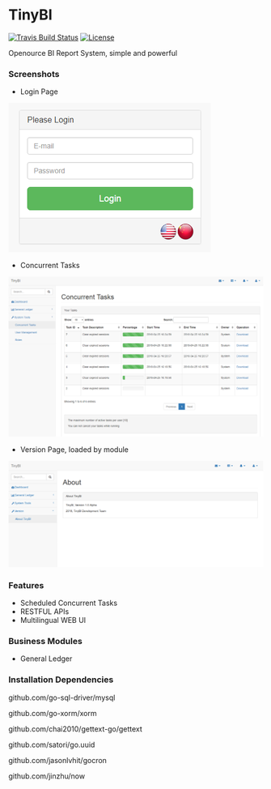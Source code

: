 # TinyBI

[![Travis Build Status](https://travis-ci.org/TinyBI/TinyBI.svg?branch=master)](https://github.com/TinyBI/TinyBI)
[![License](https://img.shields.io/github/license/TinyBI/TinyBI.svg)](https://github.com/TinyBI/TinyBI)


Openource BI Report System, simple and powerful

### Screenshots
- Login Page

![Login Page](https://github.com/TinyBI/TinyBI/raw/master/screenshots/login.png "Login Page")

- Concurrent Tasks

![Concurrent Tasks](https://github.com/TinyBI/TinyBI/raw/master/screenshots/currentTasks.png "Concurrent Tasks")

- Version Page, loaded by module 

![Version Page](https://github.com/TinyBI/TinyBI/raw/master/screenshots/aboutModule.png "Version Page")

### Features
- Scheduled Concurrent Tasks
- RESTFUL APIs
- Multilingual WEB UI

### Business Modules
- General Ledger

### Installation Dependencies
github.com/go-sql-driver/mysql

github.com/go-xorm/xorm

github.com/chai2010/gettext-go/gettext

github.com/satori/go.uuid

github.com/jasonlvhit/gocron

github.com/jinzhu/now